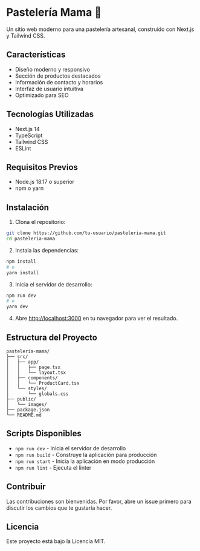 # Pastelería Mama 🍰

Un sitio web moderno para una pastelería artesanal, construido con Next.js y Tailwind CSS.

## Características

- Diseño moderno y responsivo
- Sección de productos destacados
- Información de contacto y horarios
- Interfaz de usuario intuitiva
- Optimizado para SEO

## Tecnologías Utilizadas

- Next.js 14
- TypeScript
- Tailwind CSS
- ESLint

## Requisitos Previos

- Node.js 18.17 o superior
- npm o yarn

## Instalación

1. Clona el repositorio:
```bash
git clone https://github.com/tu-usuario/pasteleria-mama.git
cd pasteleria-mama
```

2. Instala las dependencias:
```bash
npm install
# o
yarn install
```

3. Inicia el servidor de desarrollo:
```bash
npm run dev
# o
yarn dev
```

4. Abre [http://localhost:3000](http://localhost:3000) en tu navegador para ver el resultado.

## Estructura del Proyecto

```
pasteleria-mama/
├── src/
│   ├── app/
│   │   ├── page.tsx
│   │   └── layout.tsx
│   ├── components/
│   │   └── ProductCard.tsx
│   └── styles/
│       └── globals.css
├── public/
│   └── images/
├── package.json
└── README.md
```

## Scripts Disponibles

- `npm run dev` - Inicia el servidor de desarrollo
- `npm run build` - Construye la aplicación para producción
- `npm run start` - Inicia la aplicación en modo producción
- `npm run lint` - Ejecuta el linter

## Contribuir

Las contribuciones son bienvenidas. Por favor, abre un issue primero para discutir los cambios que te gustaría hacer.

## Licencia

Este proyecto está bajo la Licencia MIT.
